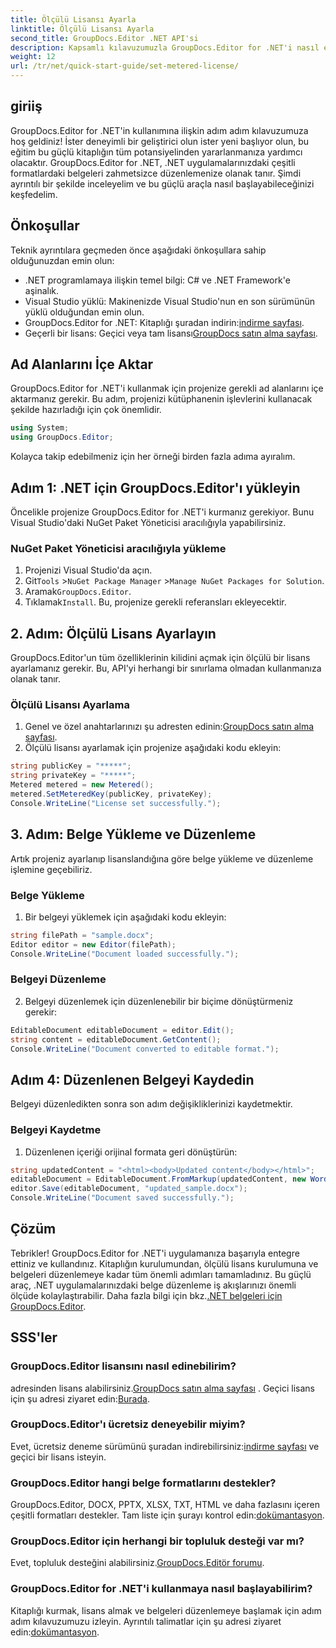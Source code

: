 ```yaml
---
title: Ölçülü Lisansı Ayarla
linktitle: Ölçülü Lisansı Ayarla
second_title: GroupDocs.Editor .NET API'si
description: Kapsamlı kılavuzumuzla GroupDocs.Editor for .NET'i nasıl entegre edeceğinizi ve kullanacağınızı öğrenin. .NET uygulamalarınızdaki güçlü belge düzenleme özelliklerinin kilidini açın.
weight: 12
url: /tr/net/quick-start-guide/set-metered-license/
---
```

## giriiş
GroupDocs.Editor for .NET'in kullanımına ilişkin adım adım kılavuzumuza hoş geldiniz! İster deneyimli bir geliştirici olun ister yeni başlıyor olun, bu eğitim bu güçlü kitaplığın tüm potansiyelinden yararlanmanıza yardımcı olacaktır. GroupDocs.Editor for .NET, .NET uygulamalarınızdaki çeşitli formatlardaki belgeleri zahmetsizce düzenlemenize olanak tanır. Şimdi ayrıntılı bir şekilde inceleyelim ve bu güçlü araçla nasıl başlayabileceğinizi keşfedelim.
## Önkoşullar
Teknik ayrıntılara geçmeden önce aşağıdaki önkoşullara sahip olduğunuzdan emin olun:
- .NET programlamaya ilişkin temel bilgi: C# ve .NET Framework'e aşinalık.
- Visual Studio yüklü: Makinenizde Visual Studio'nun en son sürümünün yüklü olduğundan emin olun.
-  GroupDocs.Editor for .NET: Kitaplığı şuradan indirin:[indirme sayfası](https://releases.groupdocs.com/editor/net/).
-  Geçerli bir lisans: Geçici veya tam lisansı[GroupDocs satın alma sayfası](https://purchase.groupdocs.com/temporary-license/).
## Ad Alanlarını İçe Aktar
GroupDocs.Editor for .NET'i kullanmak için projenize gerekli ad alanlarını içe aktarmanız gerekir. Bu adım, projenizi kütüphanenin işlevlerini kullanacak şekilde hazırladığı için çok önemlidir.
```csharp
using System;
using GroupDocs.Editor;
```
Kolayca takip edebilmeniz için her örneği birden fazla adıma ayıralım.
## Adım 1: .NET için GroupDocs.Editor'ı yükleyin
Öncelikle projenize GroupDocs.Editor for .NET'i kurmanız gerekiyor. Bunu Visual Studio'daki NuGet Paket Yöneticisi aracılığıyla yapabilirsiniz.
### NuGet Paket Yöneticisi aracılığıyla yükleme
1. Projenizi Visual Studio'da açın.
2.  Git`Tools` >`NuGet Package Manager` >`Manage NuGet Packages for Solution`.
3.  Aramak`GroupDocs.Editor`.
4.  Tıklamak`Install`.
Bu, projenize gerekli referansları ekleyecektir.
## 2. Adım: Ölçülü Lisans Ayarlayın
GroupDocs.Editor'un tüm özelliklerinin kilidini açmak için ölçülü bir lisans ayarlamanız gerekir. Bu, API'yi herhangi bir sınırlama olmadan kullanmanıza olanak tanır.
### Ölçülü Lisansı Ayarlama
1.  Genel ve özel anahtarlarınızı şu adresten edinin:[GroupDocs satın alma sayfası](https://purchase.groupdocs.com/temporary-license/).
2. Ölçülü lisansı ayarlamak için projenize aşağıdaki kodu ekleyin:
```csharp
string publicKey = "*****";
string privateKey = "*****";
Metered metered = new Metered();
metered.SetMeteredKey(publicKey, privateKey);
Console.WriteLine("License set successfully.");
```
## 3. Adım: Belge Yükleme ve Düzenleme
Artık projeniz ayarlanıp lisanslandığına göre belge yükleme ve düzenleme işlemine geçebiliriz.
### Belge Yükleme
1. Bir belgeyi yüklemek için aşağıdaki kodu ekleyin:
```csharp
string filePath = "sample.docx";
Editor editor = new Editor(filePath);
Console.WriteLine("Document loaded successfully.");
```
### Belgeyi Düzenleme
2. Belgeyi düzenlemek için düzenlenebilir bir biçime dönüştürmeniz gerekir:
```csharp
EditableDocument editableDocument = editor.Edit();
string content = editableDocument.GetContent();
Console.WriteLine("Document converted to editable format.");
```
## Adım 4: Düzenlenen Belgeyi Kaydedin
Belgeyi düzenledikten sonra son adım değişikliklerinizi kaydetmektir.
### Belgeyi Kaydetme
1. Düzenlenen içeriği orijinal formata geri dönüştürün:
```csharp
string updatedContent = "<html><body>Updated content</body></html>";
editableDocument = EditableDocument.FromMarkup(updatedContent, new WordProcessingSaveOptions());
editor.Save(editableDocument, "updated_sample.docx");
Console.WriteLine("Document saved successfully.");
```
## Çözüm
 Tebrikler! GroupDocs.Editor for .NET'i uygulamanıza başarıyla entegre ettiniz ve kullandınız. Kitaplığın kurulumundan, ölçülü lisans kurulumuna ve belgeleri düzenlemeye kadar tüm önemli adımları tamamladınız. Bu güçlü araç, .NET uygulamalarınızdaki belge düzenleme iş akışlarınızı önemli ölçüde kolaylaştırabilir. Daha fazla bilgi için bkz.[.NET belgeleri için GroupDocs.Editor](https://tutorials.groupdocs.com/editor/net/).
## SSS'ler
### GroupDocs.Editor lisansını nasıl edinebilirim?
 adresinden lisans alabilirsiniz.[GroupDocs satın alma sayfası](https://purchase.groupdocs.com/buy) . Geçici lisans için şu adresi ziyaret edin:[Burada](https://purchase.groupdocs.com/temporary-license/).
### GroupDocs.Editor'ı ücretsiz deneyebilir miyim?
 Evet, ücretsiz deneme sürümünü şuradan indirebilirsiniz:[indirme sayfası](https://releases.groupdocs.com/) ve geçici bir lisans isteyin.
### GroupDocs.Editor hangi belge formatlarını destekler?
 GroupDocs.Editor, DOCX, PPTX, XLSX, TXT, HTML ve daha fazlasını içeren çeşitli formatları destekler. Tam liste için şurayı kontrol edin:[dokümantasyon](https://tutorials.groupdocs.com/editor/net/).
### GroupDocs.Editor için herhangi bir topluluk desteği var mı?
 Evet, topluluk desteğini alabilirsiniz.[GroupDocs.Editör forumu](https://forum.groupdocs.com/c/editor/20).
### GroupDocs.Editor for .NET'i kullanmaya nasıl başlayabilirim?
 Kitaplığı kurmak, lisans almak ve belgeleri düzenlemeye başlamak için adım adım kılavuzumuzu izleyin. Ayrıntılı talimatlar için şu adresi ziyaret edin:[dokümantasyon](https://tutorials.groupdocs.com/editor/net/).